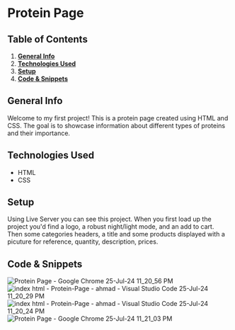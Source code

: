 # Protein Page

## Table of Contents
1. [**General Info**](#general-info)
2. [**Technologies Used**](#technologies-used)
3. [**Setup**](#setup)
4. [**Code & Snippets**](#CodeSnippets)
## General Info
Welcome to my first project! This is a protein page created using HTML and CSS. The goal is to showcase information about different types of proteins and their importance.

## Technologies Used
- HTML
- CSS

## Setup
Using Live Server you can see this project. When you first load up the project you'd find a logo, a robust night/light mode, and an add to cart. Then some categories headers, a title and some products displayed with a picuture for reference, quantity, description, prices. 

## Code & Snippets


![Protein Page - Google Chrome 25-Jul-24 11_20_56 PM](https://github.com/user-attachments/assets/2bde502c-7311-4948-b092-40e76022a128)
![index html - Protein-Page - ahmad - Visual Studio Code 25-Jul-24 11_20_29 PM](https://github.com/user-attachments/assets/0de1e975-b7ce-4daa-90c1-ba9c69d6d6b7)
![index html - Protein-Page - ahmad - Visual Studio Code 25-Jul-24 11_20_24 PM](https://github.com/user-attachments/assets/3746b8d3-6f7d-4886-b242-051eb78ac990)
![Protein Page - Google Chrome 25-Jul-24 11_21_03 PM](https://github.com/user-attachments/assets/d7201669-f38f-4ff3-a629-1476a8f78620)
